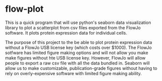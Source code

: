 # flow-plot
This is a quick program that will use python's seaborn data visualization library to plot a scatterplot from csv files exported from the FlowJo software.  It plots protein expression data for individual cells.

The purpose of this project to the be able to plot protein expression data without a FlowJo USB license key (which costs over $1000).  The FlowJo sotfware has limited figure making options and will not allow you make make figures without hte USB license key.  However, FlowJo will allow people to export a raw csv file with all the data bundled in.  Seaborn will allow us to make customizable, publication-grade figures without having to rely on overly-expensive software with limited figure making ability.